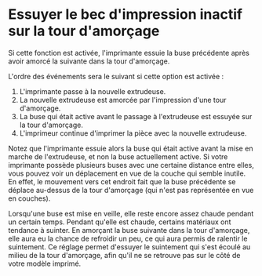Essuyer le bec d'impression inactif sur la tour d'amorçage
====
Si cette fonction est activée, l'imprimante essuie la buse précédente après avoir amorcé la suivante dans la tour d'amorçage.

L'ordre des événements sera le suivant si cette option est activée :
1. L'imprimante passe à la nouvelle extrudeuse.
2. La nouvelle extrudeuse est amorcée par l'impression d'une tour d'amorçage.
3. La buse qui était active avant le passage à l'extrudeuse est essuyée sur la tour d'amorçage.
4. L'imprimeur continue d'imprimer la pièce avec la nouvelle extrudeuse.

Notez que l'imprimante essuie alors la buse qui était active avant la mise en marche de l'extrudeuse, et non la buse actuellement active. Si votre imprimante possède plusieurs buses avec une certaine distance entre elles, vous pouvez voir un déplacement en vue de la couche qui semble inutile. En effet, le mouvement vers cet endroit fait que la buse précédente se déplace au-dessus de la tour d'amorçage (qui n'est pas représentée en vue en couches).

Lorsqu'une buse est mise en veille, elle reste encore assez chaude pendant un certain temps. Pendant qu'elle est chaude, certains matériaux ont tendance à suinter. En amorçant la buse suivante dans la tour d'amorçage, elle aura eu la chance de refroidir un peu, ce qui aura permis de ralentir le suintement. Ce réglage permet d'essuyer le suintement qui s'est écoulé au milieu de la tour d'amorçage, afin qu'il ne se retrouve pas sur le côté de votre modèle imprimé.

